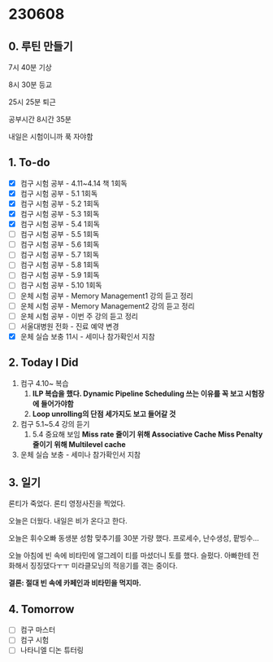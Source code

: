 # 230608

## 0. 루틴 만들기

7시 40분 기상

8시 30분 등교

25시 25분 퇴근

공부시간 8시간 35분

내일은 시험이니까 푹 자야함

## 1. To-do

- [x]  컴구 시험 공부 - 4.11~4.14 책 1회독
- [x]  컴구 시험 공부 - 5.1 1회독
- [x]  컴구 시험 공부 - 5.2 1회독
- [x]  컴구 시험 공부 - 5.3 1회독
- [x]  컴구 시험 공부 - 5.4 1회독
- [ ]  컴구 시험 공부 - 5.5 1회독
- [ ]  컴구 시험 공부 - 5.6 1회독
- [ ]  컴구 시험 공부 - 5.7 1회독
- [ ]  컴구 시험 공부 - 5.8 1회독
- [ ]  컴구 시험 공부 - 5.9 1회독
- [ ]  컴구 시험 공부 - 5.10 1회독
- [ ]  운체 시험 공부 - Memory Management1 강의 듣고 정리
- [ ]  운체 시험 공부 - Memory Management2 강의 듣고 정리
- [ ]  운체 시험 공부 - 이번 주 강의 듣고 정리
- [ ]  서울대병원 전화 - 진료 예약 변경
- [x]  운체 실습 보충 11시 - 세미나 참가확인서 지참

## 2. Today I Did

1. 컴구 4.10~ 복습
    1. **ILP 복습을 했다. Dynamic Pipeline Scheduling 쓰는 이유를 꼭 보고 시험장에 들어가야함**
    2. **Loop unrolling의 단점 세가지도 보고 들어갈 것**
2. 컴구 5.1~5.4 강의 듣기
    1. 5.4 중요해 보임 
    **Miss rate 줄이기 위해 Associative Cache
    Miss Penalty 줄이기 위해 Multilevel cache**
3. 운체 실습 보충 - 세미나 참가확인서 지참

## 3. 일기

론티가 죽었다. 론티 영정사진을 찍었다. 

오늘은 더웠다. 내일은 비가 온다고 한다. 

오늘은 휘수오빠 동생분 성함 맞추기를 30분 가량 했다. 프로세수, 난수생성, 팥빙수… 

오늘 아침에 빈 속에 비타민에 얼그레이 티를 마셨더니 토를 했다. 슬펐다. 아빠한테 전화해서 징징댔다ㅜㅜ 미라클모닝의 적응기를 겪는 중이다. 

**결론: 절대 빈 속에 카페인과 비타민을 먹지마.**

## 4. Tomorrow

- [ ]  컴구 마스터
- [ ]  컴구 시험
- [ ]  나타니엘 디논 튜터링
